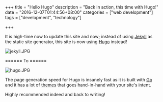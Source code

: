 +++
title = "Hello Hugo"
description = "Back in action, this time with Hugo!"
date = "2016-12-07T01:44:56+08:00"
categories = ["web development"]
tags = ["development", "technology"] 

+++

It is high-time now to update this site and now; instead of using [Jekyll](https://jekyllrb.com/) as the static site generator, this site is now using [Hugo](https://gohugo.io/) instead!

![jekyll.JPG](http://i.imgur.com/XDPrjrD.jpg) 

====== To ======

![hugo.JPG](http://i.imgur.com/DRF8uNF.jpg) 

The page generation speed for Hugo is insanely fast as it is built with [Go](https://golang.org/) and it has a lot of [themes](http://themes.gohugo.io/) that goes hand-in-hand with your site's intent.

Highly recommended indeed and back to writing!